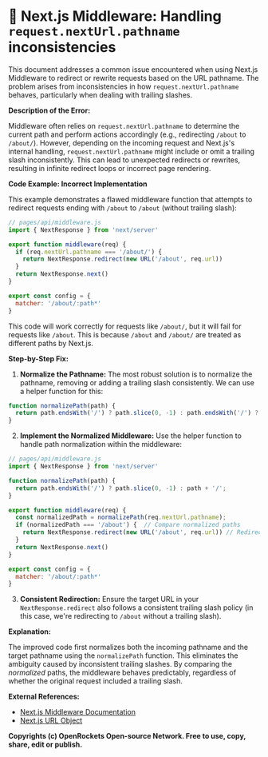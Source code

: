 # 🐞 Next.js Middleware: Handling `request.nextUrl.pathname` inconsistencies


This document addresses a common issue encountered when using Next.js Middleware to redirect or rewrite requests based on the URL pathname.  The problem arises from inconsistencies in how `request.nextUrl.pathname` behaves, particularly when dealing with trailing slashes.

**Description of the Error:**

Middleware often relies on `request.nextUrl.pathname` to determine the current path and perform actions accordingly (e.g., redirecting `/about` to `/about/`). However,  depending on the incoming request and Next.js's internal handling,  `request.nextUrl.pathname` might include or omit a trailing slash inconsistently. This can lead to unexpected redirects or rewrites, resulting in infinite redirect loops or incorrect page rendering.


**Code Example: Incorrect Implementation**

This example demonstrates a flawed middleware function that attempts to redirect requests ending with `/about` to `/about` (without trailing slash):


```javascript
// pages/api/middleware.js
import { NextResponse } from 'next/server'

export function middleware(req) {
  if (req.nextUrl.pathname === '/about/') {
    return NextResponse.redirect(new URL('/about', req.url))
  }
  return NextResponse.next()
}

export const config = {
  matcher: '/about/:path*'
}
```

This code will work correctly for requests like `/about/`, but it will fail for requests like `/about`.  This is because `/about` and `/about/` are treated as different paths by Next.js.


**Step-by-Step Fix:**

1. **Normalize the Pathname:**  The most robust solution is to normalize the pathname, removing or adding a trailing slash consistently.  We can use a helper function for this:

```javascript
function normalizePath(path) {
  return path.endsWith('/') ? path.slice(0, -1) : path.endsWith('/') ? path : path + '/';
}
```

2. **Implement the Normalized Middleware:**  Use the helper function to handle path normalization within the middleware:

```javascript
// pages/api/middleware.js
import { NextResponse } from 'next/server'

function normalizePath(path) {
  return path.endsWith('/') ? path.slice(0, -1) : path + '/';
}

export function middleware(req) {
  const normalizedPath = normalizePath(req.nextUrl.pathname);
  if (normalizedPath === '/about') {  // Compare normalized paths
    return NextResponse.redirect(new URL('/about', req.url)) // Redirect to /about (without trailing slash)
  }
  return NextResponse.next()
}

export const config = {
  matcher: '/about/:path*'
}
```

3. **Consistent Redirection:**  Ensure the target URL in your `NextResponse.redirect` also follows a consistent trailing slash policy (in this case, we're redirecting to `/about` without a trailing slash).

**Explanation:**

The improved code first normalizes both the incoming pathname and the target pathname using the `normalizePath` function. This eliminates the ambiguity caused by inconsistent trailing slashes.  By comparing the *normalized* paths, the middleware behaves predictably, regardless of whether the original request included a trailing slash.

**External References:**

* [Next.js Middleware Documentation](https://nextjs.org/docs/app/building-your-application/routing/middleware)
* [Next.js URL Object](https://nextjs.org/docs/app/api-routes/url)


**Copyrights (c) OpenRockets Open-source Network. Free to use, copy, share, edit or publish.**

